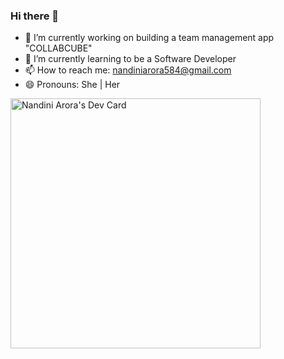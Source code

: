 ### Hi there 👋


- 🔭 I’m currently working on building a team management app "COLLABCUBE"
- 🌱 I’m currently learning to be a Software Developer
- 📫 How to reach me: nandiniarora584@gmail.com
- 😄 Pronouns: She | Her

<a href="https://app.daily.dev/nandini584"><img src="https://api.daily.dev/devcards/55e3272f6cf848e9ab68a08a85d80e4b.png?r=5dc" width="400" alt="Nandini Arora's Dev Card"/></a>
